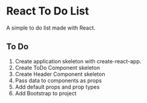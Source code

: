# React To Do List

A simple to do list made with React.

## To Do

1. Create application skeleton with create-react-app.
2. Create ToDo Component skeleton
3. Create Header Component skeleton
4. Pass data to components as props
5. Add default props and prop types
6. Add Bootstrap to project
